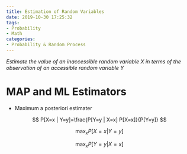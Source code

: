 ```yaml
---
title: Estimation of Random Variables
date: 2019-10-30 17:25:32
tags:
- Probability
- Math
categories:
- Probability & Random Process
---
```


*Estimate the value of an inaccessible random variable X in terms of the observation of an accessible random variable Y*

# MAP and ML Estimators

- Maximum a posteriori estimater

$$
P[X=x | Y=y]=\frac{P[Y=y | X=x] P[X=x]}{P[Y=y]}
$$

$$
\max _{x} P[X=x | Y=y]
$$

$$
\max _{x} P[Y=y | X=x]
$$

